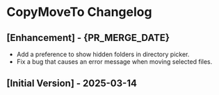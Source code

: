 # CopyMoveTo Changelog

## [Enhancement] - {PR_MERGE_DATE}

- Add a preference to show hidden folders in directory picker.
- Fix a bug that causes an error message when moving selected files.

## [Initial Version] - 2025-03-14
